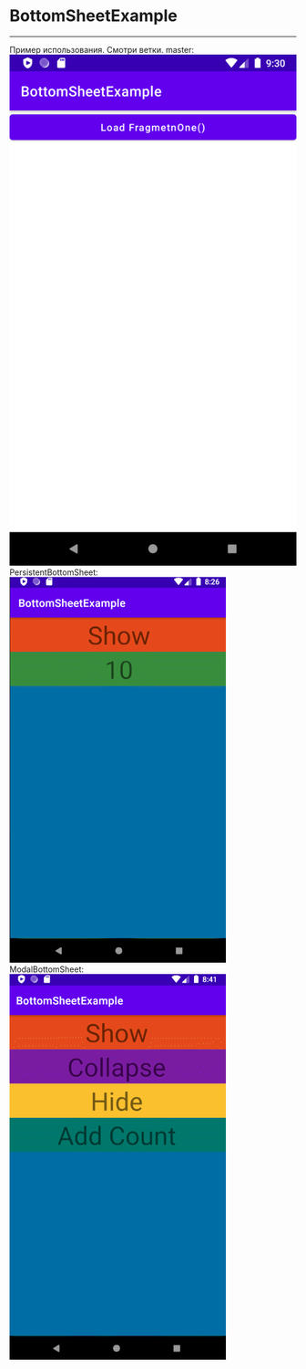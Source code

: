 # BottomSheetExample
------------------
Пример использования. Смотри ветки.
master:
![Screenshot_01](docs/images/01_LoadFragment.png?raw=true "01_LoadFragment.png")
PersistentBottomSheet:
![Screenshot_02](docs/images/02_PersistentBottomSheet.gif?raw=true "02_PersistentBottomSheet.gif")
ModalBottomSheet:
![Screenshot_03](docs/images/03_ModalBottomSheet.gif?raw=true "03_ModalBottomSheet.gif")